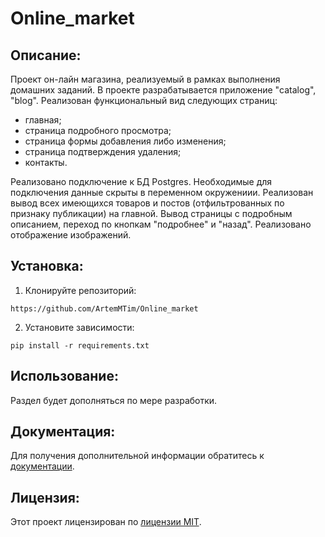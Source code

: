 # Online_market
##  Описание:
Проект он-лайн магазина, реализуемый в рамках выполнения домашних заданий.
В проекте разрабатывается приложение "catalog", "blog".
Реализован функциональный вид следующих страниц:
- главная;
- страница подробного просмотра;
- страница формы добавления либо изменения;
- страница подтверждения удаления;
- контакты.

Реализовано подключение к БД Postgres. Необходимые для подключения данные скрыты в переменном окружениии.
Реализован вывод всех имеющихся товаров и постов (отфильтрованных по признаку публикации) на главной. 
Вывод страницы с подробным описанием, переход по кнопкам "подробнее" и "назад".
Реализовано отображение изображений.


## Установка:
1. Клонируйте репозиторий:
```
https://github.com/ArtemMTim/Online_market
```
2. Установите зависимости:
```
pip install -r requirements.txt
```
## Использование:
Раздел будет дополняться по мере разработки.


## Документация:
Для получения дополнительной информации обратитесь к [документации](docs/README.md).

## Лицензия:

Этот проект лицензирован по [лицензии MIT](LICENSE).